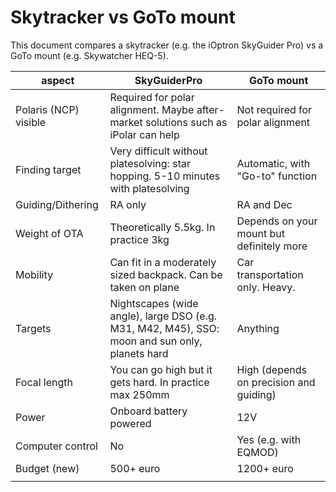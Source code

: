 # Skytracker vs GoTo mount 
This document compares a skytracker (e.g. the iOptron SkyGuider Pro) vs a GoTo mount (e.g. Skywatcher HEQ-5).


| aspect                | SkyGuiderPro                                                                                   | GoTo mount                                |
| --------------------- | ---------------------------------------------------------------------------------------------- | ----------------------------------------- |
| Polaris (NCP) visible | Required for polar alignment. Maybe after-market solutions such as iPolar can help             | Not required for polar alignment          |
| Finding target        | Very difficult without platesolving: star hopping. 5-10 minutes with platesolving              | Automatic, with "Go-to" function          |
| Guiding/Dithering     | RA only                                                                                        | RA and Dec                                |
| Weight of OTA         | Theoretically 5.5kg. In practice 3kg                                                           | Depends on your mount but definitely more |
| Mobility              | Can fit in a moderately sized backpack. Can be taken on plane                                  | Car transportation only. Heavy.           |
| Targets               | Nightscapes (wide angle), large DSO (e.g. M31, M42, M45), SSO: moon and sun only, planets hard | Anything                                  |
| Focal length          | You can go high but it gets hard. In practice max 250mm                                        | High (depends on precision and guiding)   |
| Power                 | Onboard battery powered                                                                        | 12V                                       |
| Computer control      | No                                                                                             | Yes (e.g. with EQMOD)                     |
| Budget (new)          | 500+ euro                                                                                      | 1200+ euro                                |
|                       |                                                                                                |                                           |